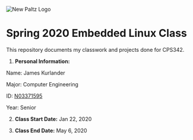 ![New Paltz Logo](https://www.newpaltz.edu/media/identity/logos/newpaltzlogo.jpg)

# Spring 2020 Embedded Linux Class

This repository documents my classwork and projects done for CPS342.  

  1. **Personal Information:**  
    
  Name: James Kurlander  
    
  Major: Computer Engineering  
    
  ID: [N03371595](https://github.com/JamesKurlander)  
    
  Year: Senior  
    
  2. **Class Start Date:** Jan 22, 2020  
    
  3. **Class End Date:** May 6, 2020  
